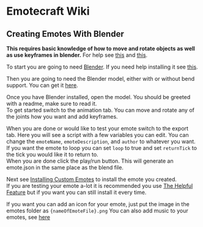 # Emotecraft Wiki

## Creating Emotes With Blender

**This requires basic knowledge of how to move and rotate objects as well as use keyframes in blender.** For help see [this](https://docs.blender.org/manual/en/latest/scene_layout/object/editing/transform/introduction.html) and [this](https://docs.blender.org/manual/en/latest/animation/keyframes/introduction.html).

To start you are going to need [Blender](https://www.blender.org/download/).
If you need help installing it see [this](https://docs.blender.org/manual/en/latest/getting_started/installing/index.html).

Then you are going to need the Blender model, either with or without bend support. You can get it [here](%downloads#tool-downloads).

Once you have Blender installed, open the model. You should be greeted with a readme, make sure to read it.\
To get started switch to the animation tab. You can move and rotate any of the joints how you want and add keyframes.

When you are done or would like to test your emote switch to the export tab. Here you will see a script with a few variables you can edit. You can change the `emoteName`, `emoteDescription`, and `author` to whatever you want. If you want the emote to loop you can set `loop` to true and set `returnTick` to the tick you would like it to return to.\
When you are done click the play/run button. This will generate an emote.json in the same place as the blend file.

Next see [Installing Custom Emotes](%install-emotes) to install the emote you created.\
If you are testing your emote a-lot it is recommended you use [The Helpful Feature](%a-helpful-feature) but if you want you can still install it every time.

If you want you can add an icon for your emote, just put the image in the emotes folder as `{nameOfEmoteFile}.png`
You can also add music to your emotes, see [here](%creating-music)
